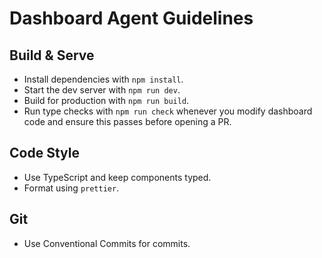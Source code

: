 # Dashboard Agent Guidelines

## Build & Serve
- Install dependencies with `npm install`.
- Start the dev server with `npm run dev`.
- Build for production with `npm run build`.
- Run type checks with `npm run check` whenever you modify dashboard code and ensure this passes before opening a PR.

## Code Style
- Use TypeScript and keep components typed.
- Format using `prettier`.

## Git
- Use Conventional Commits for commits.
